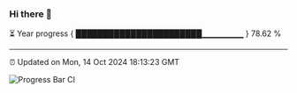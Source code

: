 ### Hi there 👋

⏳ Year progress { ███████████████████████▁▁▁▁▁▁▁ } 78.62 %

---

⏰ Updated on Mon, 14 Oct 2024 18:13:23 GMT

![Progress Bar CI](https://github.com/Shyam-Makwana/GitHub-Actions-Demo/workflows/Progress%20Bar%20CI/badge.svg)
